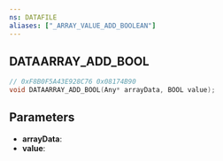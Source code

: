 ```yaml
---
ns: DATAFILE
aliases: ["_ARRAY_VALUE_ADD_BOOLEAN"]
---
```

## DATAARRAY_ADD_BOOL

```c
// 0xF8B0F5A43E928C76 0x08174B90
void DATAARRAY_ADD_BOOL(Any* arrayData, BOOL value);
```


## Parameters
* **arrayData**: 
* **value**: 

